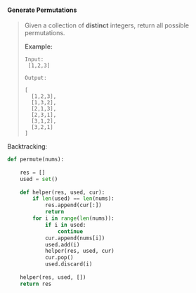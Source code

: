 #### Generate Permutations

> Given a collection of **distinct** integers, return all possible permutations.
>
> **Example:**
>
> ```
> Input:
>  [1,2,3]
>
> Output:
>
> [
>   [1,2,3],
>   [1,3,2],
>   [2,1,3],
>   [2,3,1],
>   [3,1,2],
>   [3,2,1]
> ]
> ```

Backtracking:

```py
def permute(nums):
    
    res = []
    used = set()
    
    def helper(res, used, cur):
        if len(used) == len(nums):
            res.append(cur[:])
            return 
        for i in range(len(nums)):
            if i in used:
                continue
            cur.append(nums[i])
            used.add(i)
            helper(res, used, cur)
            cur.pop()
            used.discard(i)
    
    helper(res, used, [])
    return res
```



